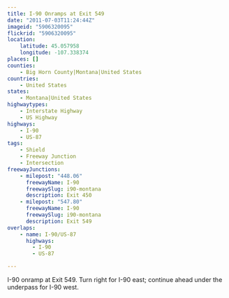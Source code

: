 ```yaml
---
title: I-90 Onramps at Exit 549
date: "2011-07-03T11:24:44Z"
imageid: "5906320095"
flickrid: "5906320095"
location:
    latitude: 45.057958
    longitude: -107.338374
places: []
counties:
    - Big Horn County|Montana|United States
countries:
    - United States
states:
    - Montana|United States
highwaytypes:
    - Interstate Highway
    - US Highway
highways:
    - I-90
    - US-87
tags:
    - Shield
    - Freeway Junction
    - Intersection
freewayJunctions:
    - milepost: "448.06"
      freewayName: I-90
      freewaySlug: i90-montana
      description: Exit 450
    - milepost: "547.80"
      freewayName: I-90
      freewaySlug: i90-montana
      description: Exit 549
overlaps:
    - name: I-90/US-87
      highways:
        - I-90
        - US-87

---
```

I-90 onramp at Exit 549.  Turn right for I-90 east; continue ahead under the underpass for I-90 west.